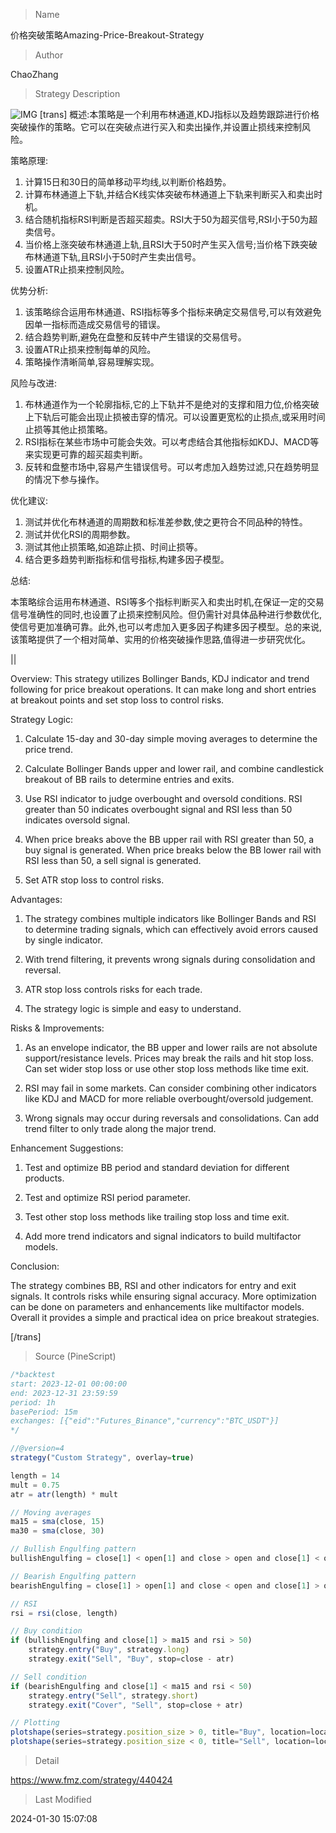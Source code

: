 
> Name

价格突破策略Amazing-Price-Breakout-Strategy

> Author

ChaoZhang

> Strategy Description

![IMG](https://www.fmz.com/upload/asset/13d90740841c52b4a85.png)
[trans]
概述:本策略是一个利用布林通道,KDJ指标以及趋势跟踪进行价格突破操作的策略。它可以在突破点进行买入和卖出操作,并设置止损线来控制风险。

策略原理:

1. 计算15日和30日的简单移动平均线,以判断价格趋势。
2. 计算布林通道上下轨,并结合K线实体突破布林通道上下轨来判断买入和卖出时机。
3. 结合随机指标RSI判断是否超买超卖。RSI大于50为超买信号,RSI小于50为超卖信号。
4. 当价格上涨突破布林通道上轨,且RSI大于50时产生买入信号;当价格下跌突破布林通道下轨,且RSI小于50时产生卖出信号。
5. 设置ATR止损来控制风险。

优势分析:

1. 该策略综合运用布林通道、RSI指标等多个指标来确定交易信号,可以有效避免因单一指标而造成交易信号的错误。
2. 结合趋势判断,避免在盘整和反转中产生错误的交易信号。
3. 设置ATR止损来控制每单的风险。
4. 策略操作清晰简单,容易理解实现。

风险与改进:

1. 布林通道作为一个轮廓指标,它的上下轨并不是绝对的支撑和阻力位,价格突破上下轨后可能会出现止损被击穿的情况。可以设置更宽松的止损点,或采用时间止损等其他止损策略。
2. RSI指标在某些市场中可能会失效。可以考虑结合其他指标如KDJ、MACD等来实现更可靠的超买超卖判断。
3. 反转和盘整市场中,容易产生错误信号。可以考虑加入趋势过滤,只在趋势明显的情况下参与操作。

优化建议:

1. 测试并优化布林通道的周期数和标准差参数,使之更符合不同品种的特性。
2. 测试并优化RSI的周期参数。
3. 测试其他止损策略,如追踪止损、时间止损等。
4. 结合更多趋势判断指标和信号指标,构建多因子模型。

总结:

本策略综合运用布林通道、RSI等多个指标判断买入和卖出时机,在保证一定的交易信号准确性的同时,也设置了止损来控制风险。但仍需针对具体品种进行参数优化,使信号更加准确可靠。此外,也可以考虑加入更多因子构建多因子模型。总的来说,该策略提供了一个相对简单、实用的价格突破操作思路,值得进一步研究优化。

||

Overview: This strategy utilizes Bollinger Bands, KDJ indicator and trend following for price breakout operations. It can make long and short entries at breakout points and set stop loss to control risks.  

Strategy Logic:

1. Calculate 15-day and 30-day simple moving averages to determine the price trend.

2. Calculate Bollinger Bands upper and lower rail, and combine candlestick breakout of BB rails to determine entries and exits.  

3. Use RSI indicator to judge overbought and oversold conditions. RSI greater than 50 indicates overbought signal and RSI less than 50 indicates oversold signal.

4. When price breaks above the BB upper rail with RSI greater than 50, a buy signal is generated. When price breaks below the BB lower rail with RSI less than 50, a sell signal is generated.  

5. Set ATR stop loss to control risks.

Advantages:

1. The strategy combines multiple indicators like Bollinger Bands and RSI to determine trading signals, which can effectively avoid errors caused by single indicator.

2. With trend filtering, it prevents wrong signals during consolidation and reversal.

3. ATR stop loss controls risks for each trade.  

4. The strategy logic is simple and easy to understand.

Risks & Improvements:

1. As an envelope indicator, the BB upper and lower rails are not absolute support/resistance levels. Prices may break the rails and hit stop loss. Can set wider stop loss or use other stop loss methods like time exit.

2. RSI may fail in some markets. Can consider combining other indicators like KDJ and MACD for more reliable overbought/oversold judgement.  

3. Wrong signals may occur during reversals and consolidations. Can add trend filter to only trade along the major trend.

Enhancement Suggestions:

1. Test and optimize BB period and standard deviation for different products.

2. Test and optimize RSI period parameter.  

3. Test other stop loss methods like trailing stop loss and time exit.

4. Add more trend indicators and signal indicators to build multifactor models.

Conclusion: 

The strategy combines BB, RSI and other indicators for entry and exit signals. It controls risks while ensuring signal accuracy. More optimization can be done on parameters and enhancements like multifactor models. Overall it provides a simple and practical idea on price breakout strategies.

[/trans]



> Source (PineScript)

``` javascript
/*backtest
start: 2023-12-01 00:00:00
end: 2023-12-31 23:59:59
period: 1h
basePeriod: 15m
exchanges: [{"eid":"Futures_Binance","currency":"BTC_USDT"}]
*/

//@version=4
strategy("Custom Strategy", overlay=true)

length = 14
mult = 0.75
atr = atr(length) * mult

// Moving averages
ma15 = sma(close, 15)
ma30 = sma(close, 30)

// Bullish Engulfing pattern
bullishEngulfing = close[1] < open[1] and close > open and close[1] < open and close > open[1]

// Bearish Engulfing pattern
bearishEngulfing = close[1] > open[1] and close < open and close[1] > open and close < open[1]

// RSI
rsi = rsi(close, length)

// Buy condition
if (bullishEngulfing and close[1] > ma15 and rsi > 50)
    strategy.entry("Buy", strategy.long)
    strategy.exit("Sell", "Buy", stop=close - atr)

// Sell condition
if (bearishEngulfing and close[1] < ma15 and rsi < 50)
    strategy.entry("Sell", strategy.short)
    strategy.exit("Cover", "Sell", stop=close + atr)

// Plotting
plotshape(series=strategy.position_size > 0, title="Buy", location=location.belowbar, color=color.green, style=shape.labelup, text="Buy")
plotshape(series=strategy.position_size < 0, title="Sell", location=location.abovebar, color=color.red, style=shape.labeldown, text="Sell")

```

> Detail

https://www.fmz.com/strategy/440424

> Last Modified

2024-01-30 15:07:08
